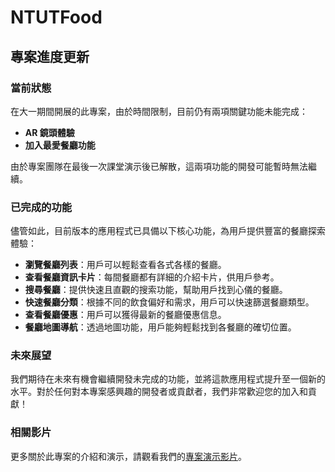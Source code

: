 # NTUTFood
## 專案進度更新

### 當前狀態
在大一期間開展的此專案，由於時間限制，目前仍有兩項關鍵功能未能完成：
- **AR 鏡頭體驗**
- **加入最愛餐廳功能**

由於專案團隊在最後一次課堂演示後已解散，這兩項功能的開發可能暫時無法繼續。

### 已完成的功能
儘管如此，目前版本的應用程式已具備以下核心功能，為用戶提供豐富的餐廳探索體驗：
- **瀏覽餐廳列表**：用戶可以輕鬆查看各式各樣的餐廳。
- **查看餐廳資訊卡片**：每間餐廳都有詳細的介紹卡片，供用戶參考。
- **搜尋餐廳**：提供快速且直觀的搜索功能，幫助用戶找到心儀的餐廳。
- **快速餐廳分類**：根據不同的飲食偏好和需求，用戶可以快速篩選餐廳類型。
- **查看餐廳優惠**：用戶可以獲得最新的餐廳優惠信息。
- **餐廳地圖導航**：透過地圖功能，用戶能夠輕鬆找到各餐廳的確切位置。

### 未來展望
我們期待在未來有機會繼續開發未完成的功能，並將這款應用程式提升至一個新的水平。對於任何對本專案感興趣的開發者或貢獻者，我們非常歡迎您的加入和貢獻！

### 相關影片
更多關於此專案的介紹和演示，請觀看我們的[專案演示影片](https://youtu.be/3Nw5kgJLo5g?si=gKosqvpIo9dAjZq0)。
